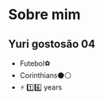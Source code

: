 #  Sobre mim
## Yuri gostosão 04
- Futebol:soccer:
- Corinthians:black_circle::white_circle:
- :zap: :one::six: years
